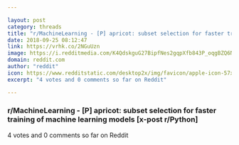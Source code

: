 ```yaml
---

layout: post
category: threads
title: "r/MachineLearning - [P] apricot: subset selection for faster training of machine learning models [x-post r/Python]"
date: 2018-09-25 08:12:47
link: https://vrhk.co/2NGuUzn
image: https://i.redditmedia.com/K4QdskguG27BipfNes2gqpXfb843P_oqgBZQ6NMmQRc.jpg?s=d112c911760d96b1f6f3d51ba0a25cf4
domain: reddit.com
author: "reddit"
icon: https://www.redditstatic.com/desktop2x/img/favicon/apple-icon-57x57.png
excerpt: "4 votes and 0 comments so far on Reddit"

---
```


### r/MachineLearning - [P] apricot: subset selection for faster training of machine learning models [x-post r/Python]

4 votes and 0 comments so far on Reddit